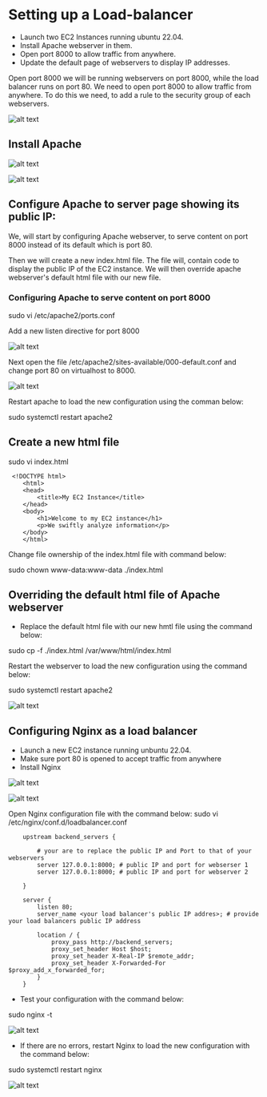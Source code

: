 # Setting up a Load-balancer

* Launch two EC2 Instances running ubuntu 22.04. 
* Install Apache webserver in them.
* Open port 8000 to allow traffic from anywhere.
* Update the default page of webservers to display IP addresses.

Open port 8000 we will be running webservers on port 8000, while the load balancer runs on port 80. We need to open port 8000 to allow traffic from anywhere. To do this we need, to add a rule to the security group of each webservers.

![alt text](<Images/Screenshot 2024-03-11 175018.png>)

## Install Apache

![alt text](<Images/Screenshot 2024-03-11 180057.png>)

![alt text](<Images/Screenshot 2024-03-11 180150.png>)

## Configure Apache to server page showing its public IP:
We, will start by configuring Apache webserver, to serve content on port 8000 instead of its default which is port 80. 

Then we will create a new index.html file.
The file will, contain code to display the public IP of the EC2 instance. We will then override apache webserver's default html file with our new file.

### Configuring Apache to serve content on port 8000
sudo vi /etc/apache2/ports.conf 

Add a new listen directive for port 8000

![alt text](<Images/Screenshot 2024-03-11 182352.png>)

Next open the file /etc/apache2/sites-available/000-default.conf and change port 80 on virtualhost to 8000.

![alt text](<Images/Screenshot 2024-03-11 184848.png>)

Restart apache to load the new configuration using the comman below:

sudo systemctl restart apache2

## Create a new html file
sudo vi index.html

     <!DOCTYPE html>
        <html>
        <head>
            <title>My EC2 Instance</title>
        </head>
        <body>
            <h1>Welcome to my EC2 instance</h1>
            <p>We swiftly analyze information</p>
        </body>
        </html>

Change file ownership of the index.html file with command below:

   sudo chown www-data:www-data ./index.html

   ## Overriding the default html file of Apache webserver

   * Replace the default html file with our new hmtl file using the command below:

   sudo cp -f ./index.html /var/www/html/index.html

   Restart the webserver to load the new configuration using the command below:

   sudo systemctl restart apache2

![alt text](<Images/Screenshot 2024-03-11 201027.png>)

## Configuring Nginx as a load balancer

* Launch a new EC2 instance running unbuntu 22.04.
* Make sure port 80 is opened to accept traffic from anywhere
* Install Nginx 

![alt text](<Images/Screenshot 2024-03-11 202022.png>)

![alt text](<Images/Screenshot 2024-03-11 202054.png>)

Open Nginx configuration file with the command below:
sudo vi /etc/nginx/conf.d/loadbalancer.conf


        
        upstream backend_servers {

            # your are to replace the public IP and Port to that of your webservers
            server 127.0.0.1:8000; # public IP and port for webserser 1
            server 127.0.0.1:8000; # public IP and port for webserver 2

        }

        server {
            listen 80;
            server_name <your load balancer's public IP addres>; # provide your load balancers public IP address

            location / {
                proxy_pass http://backend_servers;
                proxy_set_header Host $host;
                proxy_set_header X-Real-IP $remote_addr;
                proxy_set_header X-Forwarded-For $proxy_add_x_forwarded_for;
            }
        }
    
* Test your configuration with the command below:

sudo nginx -t

![alt text](<Images/Screenshot 2024-03-11 202544.png>)

* If there are no errors, restart Nginx to load the new configuration with the command below:

sudo systemctl restart nginx

![alt text](<Images/Screenshot 2024-03-20 131723.png>)